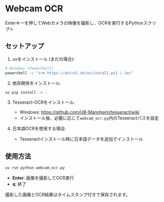 # Webcam OCR

Enterキーを押してWebカメラの映像を撮影し、OCRを実行するPythonスクリプト

## セットアップ

1. uvをインストール (まだの場合):
```bash
# Windows (PowerShell)
powershell -c "irm https://astral.sh/uv/install.ps1 | iex"
```

2. 依存関係をインストール:
```bash
uv pip install -e .
```

3. Tesseract-OCRをインストール:
   - Windows: https://github.com/UB-Mannheim/tesseract/wiki
   - インストール後、必要に応じて`webcam_ocr.py`内のTesseractパスを設定

4. 日本語OCRを使用する場合:
   - Tesseractインストール時に日本語データを追加でインストール

## 使用方法

```bash
uv run python webcam_ocr.py
```

- **Enter**: 画像を撮影してOCR実行
- **q**: 終了

撮影した画像とOCR結果はタイムスタンプ付きで保存されます。